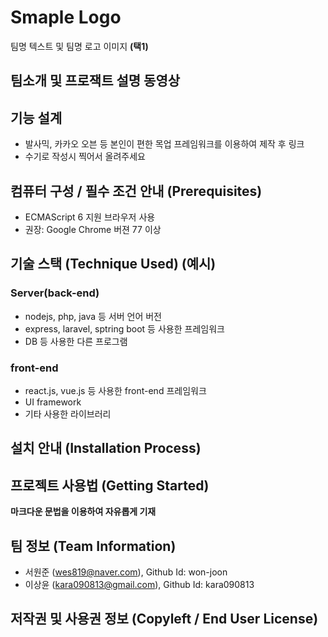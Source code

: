
# Smaple Logo

팀명 텍스트 및 팀명 로고 이미지 **(택1)**

## 팀소개 및 프로잭트 설명 동영상


## 기능 설계
 -  발사믹, 카카오 오븐 등 본인이 편한 목업 프레임워크를 이용하여 제작 후 링크 
 - 수기로 작성시 찍어서 올려주세요

## 컴퓨터 구성 / 필수 조건 안내 (Prerequisites)
* ECMAScript 6 지원 브라우저 사용
* 권장: Google Chrome 버젼 77 이상

## 기술 스택 (Technique Used) (예시)
### Server(back-end)
 -  nodejs, php, java 등 서버 언어 버전 
 - express, laravel, sptring boot 등 사용한 프레임워크 
 - DB 등 사용한 다른 프로그램 
 
### front-end
 -  react.js, vue.js 등 사용한 front-end 프레임워크 
 -  UI framework
 - 기타 사용한 라이브러리

## 설치 안내 (Installation Process)


## 프로젝트 사용법 (Getting Started)
**마크다운 문법을 이용하여 자유롭게 기재**


 
## 팀 정보 (Team Information)
- 서원준 (wes819@naver.com), Github Id: won-joon
- 이상윤 (kara090813@gmail.com), Github Id: kara090813

## 저작권 및 사용권 정보 (Copyleft / End User License)

